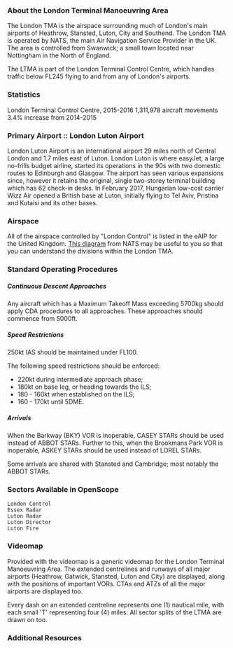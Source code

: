 ### About the London Terminal Manoeuvring Area
The London TMA is the airspace surrounding much of London's main airports of Heathrow, Stansted, Luton, City and Southend. The London TMA is operated by NATS, the main Air Navigation Service Provider in the UK. The area is controlled from Swanwick; a small town located near Nottingham in the North of England.

The LTMA is part of the London Terminal Control Centre, which handles traffic below FL245 flying to and from any of London's airports.

### Statistics
London Terminal Control Centre, 2015-2016
1,311,978 aircraft movements
3.4% increase from 2014-2015

### Primary Airport :: London Luton Airport
London Luton Airport is an international airport 29 miles north of Central London and 1.7 miles east of Luton. London Luton is where easyJet, a large no-frills budget airline, started its operations in the 90s with two domestic routes to Edinburgh and Glasgow. The airport has seen various expansions since, however it retains the original, single two-storey terminal building which has 62 check-in desks. In February 2017, Hungarian low-cost carrier Wizz Air opened a British base at Luton, initially flying to Tel Aviv, Pristina and Kutaisi and its other bases. 

### Airspace
All of the airspace controlled by "London Control" is listed in the eAIP for the United Kingdom.
[This diagram](http://www.nats-uk.ead-it.com/public/index.php%3Foption=com_content&task=blogcategory&id=4&Itemid=11.html) from NATS may be useful to you so that you can understand the divisions within the London TMA.

### Standard Operating Procedures
##### Continuous Descent Approaches
Any aircraft which has a Maximum Takeoff Mass exceeding 5700kg should apply CDA procedures to all approaches. These approaches should commence from 5000ft.

##### Speed Restrictions
250kt IAS should be maintained under FL100.

The following speed restrictions should be enforced:
* 220kt during intermediate approach phase;
* 180kt on base leg, or heading towards the ILS;
* 180 - 160kt when established on the ILS;
* 160 - 170kt until 5DME.

##### Arrivals
When the Barkway (BKY) VOR is inoperable, CASEY STARs should be used instead of ABBOT STARs.
Further to this, when the Brookmans Park VOR is inoperable, ASKEY STARs should be used instead of LOREL STARs.

Some arrivals are shared with Stansted and Cambridge; most notably the ABBOT STARs.

### Sectors Available in OpenScope
```
London Control
Essex Radar
Luton Radar
Luton Director
Luton Fire
```

### Videomap
Provided with the videomap is a generic videomap for the London Terminal Manoeuvring Area. The extended centrelines and runways of all major airports (Heathrow, Gatwick, Stansted, Luton and City) are displayed, along with the positions of important VORs. CTAs and ATZs of all the major airports are displayed too.

Every dash on an extended centreline represents one (1) nautical mile, with each small 'T' representing four (4) miles.
All sector splits of the LTMA are drawn on too.

### Additional Resources
